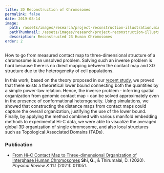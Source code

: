 ```yaml
---
title: 3D Reconstruction of Chromosomes
permalink: false
date: 2019-08-14
image:
  path: /assets/images/research/project-reconstruction-illustration.min.png
  pathThumbnail: /assets/images/research/project-reconstruction-illustration.small.min.png
  description: Reconstructed 23 Human Chromosomes
order: 2
---
```


How to go from measured contact map to three-dimensional structure of a chromosome is an unsolved problem. Solving such an inverse problem is hard because there is no direct mapping between the contact map and 3D structure due to the heterogeneity of cell populations.

In this work, based on the theory proposed in our [recent study](https://www.nature.com/articles/s41467-019-11897-0), we proved that there exists a theoretical lower bound connecting both the quantities by a simple power-law relation. Hence, the inverse problem - inferring spatial organization from genomic contact map - can be solved approximately even in the presence of conformational heterogeneity. Using simulations, we showed that constructing the distance maps from contact maps could capture the overall organization, justifying the use of the lower bound. Finally, by applying the method combined with various manifold embedding methods to experimental Hi-C data, we were able to visualize the averaged global 3D organization of single chromosome, and also local structures such as Topological Associated Domains (TADs).

### Publication

* [From Hi-C Contact Map to Three-dimensional Organization of Interphase Human Chromosomes](https://journals.aps.org/prx/abstract/10.1103/PhysRevX.11.011051) **Shi, G.**, & Thirumalai, D. (2020). *Physical Review X* 11.1 (2021): 011051.
